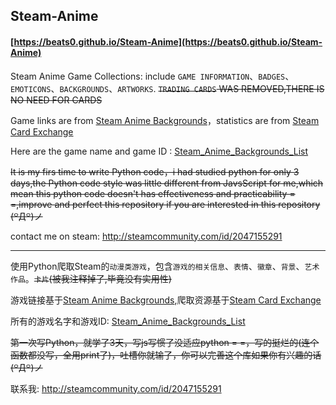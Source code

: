 ## Steam-Anime

#### [https://beats0.github.io/Steam-Anime](https://beats0.github.io/Steam-Anime)

Steam Anime Game Collections: include `GAME INFORMATION`、`BADGES`、`EMOTICONS`、`BACKGROUNDS`、`ARTWORKS`. ~~`TRADING CARDS` WAS REMOVED,THERE IS NO NEED FOR CARDS~~

Game links are from [Steam Anime Backgrounds](http://steamcommunity.com/sharedfiles/filedetails/?id=772904357)，statistics are from [Steam Card Exchange](http://www.steamcardexchange.net/)

Here are the game name and game ID : [Steam_Anime_Backgrounds_List](https://beats0.github.io/Steam-Anime/Steam_Anime_Backgrounds_List.html)

~~It is my firs time to write Python code，i had studied python for only 3 days,the Python code style was little different from JavsScript for me,which mean this python code doesn't has effectiveness and practicability = =,improve and perfect this repository if you are interested in this repository (꒪Д꒪)ノ~~

contact me on steam: http://steamcommunity.com/id/2047155291

***

使用Python爬取Steam的`动漫类游戏`，包含`游戏的相关信息`、`表情`、`徽章`、`背景`、`艺术作品`。~~`卡片`(被我注释掉了,毕竟没有实用性)~~

游戏链接基于[Steam Anime Backgrounds](http://steamcommunity.com/sharedfiles/filedetails/?id=772904357),爬取资源基于[Steam Card Exchange](http://www.steamcardexchange.net/)

所有的游戏名字和游戏ID: [Steam_Anime_Backgrounds_List](https://beats0.github.io/Steam-Anime/Steam_Anime_Backgrounds_List.html)

~~第一次写Python，就学了3天，写js写惯了没适应python = =，写的挺烂的(连个函数都没写，全用print了)，吐槽你就输了，你可以完善这个库如果你有兴趣的话(꒪Д꒪)ノ~~

联系我: http://steamcommunity.com/id/2047155291